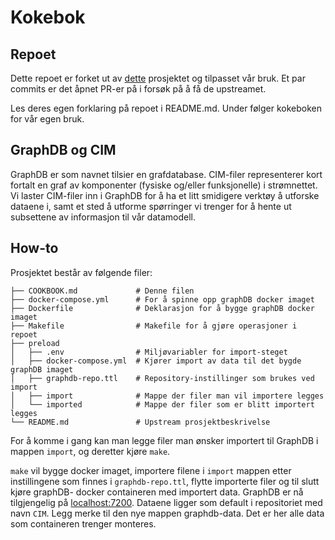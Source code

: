 # Kokebok

## Repoet

Dette repoet er forket ut av [dette](https://github.com/Ontotext-AD/graphdb-docker) prosjektet og tilpasset vår bruk. Et par commits er det åpnet PR-er på i forsøk på å få de upstreamet. 

Les deres egen forklaring på repoet i README.md. Under følger kokeboken for vår egen bruk. 

## GraphDB og CIM

GraphDB er som navnet tilsier en grafdatabase. CIM-filer representerer kort fortalt en graf av komponenter (fysiske og/eller funksjonelle) i strømnettet. Vi laster CIM-filer inn i GraphDB for å ha et litt smidigere verktøy å utforske dataene i, samt et sted å utforme spørringer vi trenger for å hente ut subsettene av informasjon til vår datamodell. 

## How-to

Prosjektet består av følgende filer: 

```
├── COOKBOOK.md             # Denne filen
├── docker-compose.yml      # For å spinne opp graphDB docker imaget
├── Dockerfile              # Deklarasjon for å bygge graphDB docker imaget
├── Makefile                # Makefile for å gjøre operasjoner i repoet
├── preload
│   ├── .env                # Miljøvariabler for import-steget
│   ├── docker-compose.yml  # Kjører import av data til det bygde graphDB imaget
│   ├── graphdb-repo.ttl    # Repository-instillinger som brukes ved import
│   ├── import              # Mappe der filer man vil importere legges
│   └── imported            # Mappe der filer som er blitt importert legges
└── README.md               # Upstream prosjektbeskrivelse
```

For å komme i gang kan man legge filer man ønsker importert til GraphDB i mappen `import`, og deretter kjøre `make`. 

`make` vil bygge docker imaget, importere filene i `import` mappen etter instillingene som finnes i `graphdb-repo.ttl`, flytte importerte filer og til slutt kjøre graphDB- docker containeren med importert data. GraphDB er nå tilgjengelig på [localhost:7200](http://localhost:7200). Dataene ligger som default i repositoriet med navn `CIM`. Legg merke til den nye mappen graphdb-data. Det er her alle data som containeren trenger monteres. 
